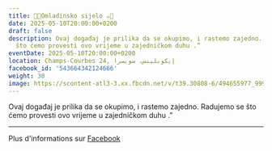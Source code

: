 ```yaml
---
title: 🍫🍪Omladinsko sijelo ☕️🍩
date: 2025-05-10T20:00:00+0200
draft: false
description: Ovaj događaj je prilika da se okupimo, i rastemo zajedno. Radujemo se
  što ćemo provesti ovo vrijeme u zajedničkom duhu .”
eventDate: 2025-05-10T20:00:00+0200
location: Champs-Courbes 24, ‏إيكوبلينس‏، ‏سويسرا‏
facebook_id: '543664342124666'
weight: 30
image: https://scontent-atl3-3.xx.fbcdn.net/v/t39.30808-6/494655977_999846225609310_4487878895912218163_n.jpg?_nc_cat=107&ccb=1-7&_nc_sid=9e60e4&_nc_ohc=UxuVWIS_6o8Q7kNvwFn1sVN&_nc_oc=AdnyITJ7pi1_iLfvCWqFcwqG5YWjw6W1ltAepGE4UxrMSoc7ekMcEQ08Kw_DuLQ78Sg&_nc_zt=23&_nc_ht=scontent-atl3-3.xx&edm=ABTKTjYEAAAA&_nc_gid=09NMjOapIY-gCU3CFlNpUQ&oh=00_AfQry5bGtl2hkOdLu2SH8FpzjYKgVBnrqgKw29Q4mYZmTg&oe=687B8C18
---
```


Ovaj događaj je prilika da se okupimo, i rastemo zajedno. Radujemo se što ćemo provesti ovo vrijeme u zajedničkom duhu .”

---

Plus d'informations sur [Facebook](https://facebook.com/events/543664342124666)